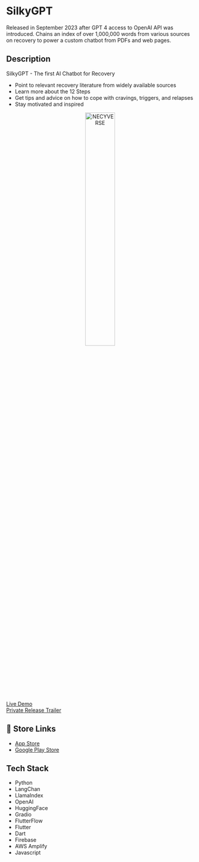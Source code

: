 
# SilkyGPT

Released in September 2023 after GPT 4 access to OpenAI API was introduced. Chains an index of over 1,000,000 words from various sources on recovery to power a custom chatbot from PDFs and web pages.

## Description
SilkyGPT - The first AI Chatbot for Recovery

- Point to relevant recovery literature from widely available sources
- Learn more about the 12 Steps
- Get tips and advice on how to cope with cravings, triggers, and relapses
- Stay motivated and inspired

<p align="center">
<img src="https://github.com/mkostandin/silkygpt-flutter-app/blob/main/silky-github-vertical.gif" style="display:block;margin:auto;" alt="NECYVERSE" width="40%"/>
</p>

<a href="https://www.youtube.com/watch?v=CueiutuPrgE](https://daftmonk-silkygpt-nh-bid.hf.space/" target="_blank">Live Demo</a> <br>
<a href="https://www.youtube.com/watch?v=CueiutuPrgE" target="_blank">Private Release Trailer</a>

## 🔗 Store Links
- [App Store](https://apps.apple.com/us/app/silky-by-nh-bid/id6464329743)
- [Google Play Store](https://play.google.com/store/apps/details?id=org.silkygptnhbid.www)

## Tech Stack

- Python
- LangChan
- LlamaIndex
- OpenAI
- HuggingFace
- Gradio
- FlutterFlow
- Flutter
- Dart
- Firebase
- AWS Amplify
- Javascript
